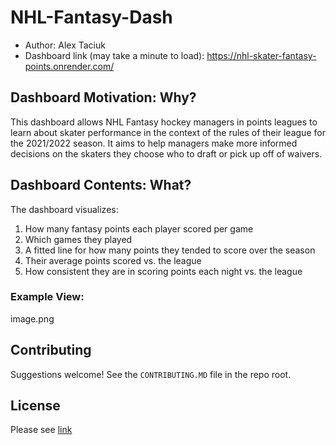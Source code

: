 # NHL-Fantasy-Dash

* Author: Alex Taciuk
* Dashboard link (may take a minute to load): https://nhl-skater-fantasy-points.onrender.com/

## Dashboard Motivation: Why?

This dashboard allows NHL Fantasy hockey managers in points leagues to learn about skater performance in the context of the rules of their league for the 2021/2022 season.  It aims to help managers make more informed decisions on the skaters they choose who to draft or pick up off of waivers.
## Dashboard Contents: What?

The dashboard visualizes:

1) How many fantasy points each player scored per game
2) Which games they played
3) A fitted line for how many points they tended to score over the season
4) Their average points scored vs. the league
5) How consistent they are in scoring points each night vs. the league

### Example View:

image.png

## Contributing

Suggestions welcome! See the `CONTRIBUTING.MD` file in the repo root.
## License

Please see [link](https://github.com/ataciuk/NHL-Fantasy-Dash/blob/main/LICENSE)